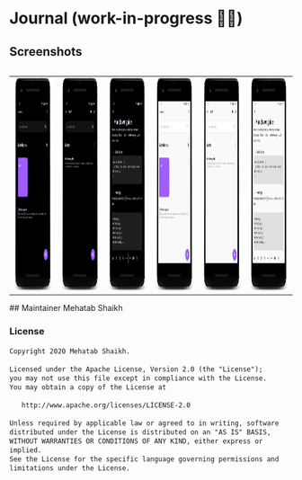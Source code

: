 # Journal  (work-in-progress 👷🔧️)


## Screenshots 

<div style="overflow-x:auto;">
<table>
 <tr>
    <td><img src="screenshot/1.png" alt="Girl in a jacket" width="200" height="380"></td>
    <td><img src="screenshot/2.png" alt="Girl in a jacket" width="200" height="380"></td>
    <td><img src="screenshot/3.png" alt="Girl in a jacket" width="200" height="380"></td>
    <td><img src="screenshot/11.png" alt="Girl in a jacket" width="200" height="380"></td>
    <td><img src="screenshot/22.png" alt="Girl in a jacket" width="200" height="380"></td>
    <td><img src="screenshot/33.png" alt="Girl in a jacket" width="200" height="380"></td>    
  </tr>
</table>
</div>
## Maintainer
Mehatab Shaikh <shaikh.mehatab@gmail.com>

### License
```
Copyright 2020 Mehatab Shaikh.

Licensed under the Apache License, Version 2.0 (the "License");
you may not use this file except in compliance with the License.
You may obtain a copy of the License at

   http://www.apache.org/licenses/LICENSE-2.0

Unless required by applicable law or agreed to in writing, software
distributed under the License is distributed on an "AS IS" BASIS,
WITHOUT WARRANTIES OR CONDITIONS OF ANY KIND, either express or implied.
See the License for the specific language governing permissions and
limitations under the License.
```